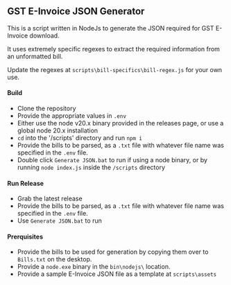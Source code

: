 ## GST E-Invoice JSON Generator

This is a script written in NodeJs to generate the JSON required for GST E-Invoice download.

It uses extremely specific regexes to extract the required information from an unformatted bill.

Update the regexes at `scripts\bill-specifics\bill-regex.js` for your own use.

#### Build

- Clone the repository
- Provide the appropriate values in `.env`
- Either use the node v20.x binary provided in the releases page, or use a global node 20.x installation
- `cd` into the '/scripts' directory and run `npm i`
- Provide the bills to be parsed, as a `.txt` file with whatever file name was specified in the `.env` file.
- Double click `Generate JSON.bat` to run if using a node binary, or by running `node index.js` inside the `/scripts` directory

#### Run Release

- Grab the latest release
- Provide the bills to be parsed, as a `.txt` file with whatever file name was specified in the `.env` file.
- Use `Generate JSON.bat` to run

#### Prerquisites
- Provide the bills to be used for generation by copying them over to `Bills.txt` on the desktop.
- Provide a `node.exe` binary in the `bin\nodejs\` location.
- Provide a sample E-Invoice JSON file as a template at `scripts\assets`


